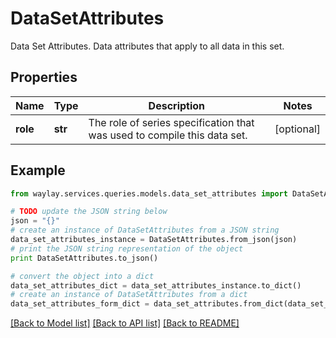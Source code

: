 # DataSetAttributes

Data Set Attributes.  Data attributes that apply to all data in this set.

## Properties

Name | Type | Description | Notes
------------ | ------------- | ------------- | -------------
**role** | **str** | The role of series specification that was used to compile this data set. | [optional] 

## Example

```python
from waylay.services.queries.models.data_set_attributes import DataSetAttributes

# TODO update the JSON string below
json = "{}"
# create an instance of DataSetAttributes from a JSON string
data_set_attributes_instance = DataSetAttributes.from_json(json)
# print the JSON string representation of the object
print DataSetAttributes.to_json()

# convert the object into a dict
data_set_attributes_dict = data_set_attributes_instance.to_dict()
# create an instance of DataSetAttributes from a dict
data_set_attributes_form_dict = data_set_attributes.from_dict(data_set_attributes_dict)
```
[[Back to Model list]](../README.md#documentation-for-models) [[Back to API list]](../README.md#documentation-for-api-endpoints) [[Back to README]](../README.md)


